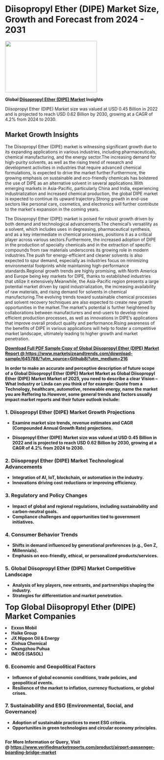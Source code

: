 <H1>Diisopropyl Ether (DIPE) Market Size, Growth and Forecast from 2024 - 2031</H1><img class="aligncenter size-medium wp-image-584254" src="https://thirdeyenews.in/wp-content/uploads/2024/09/Global-Market-Research-300x168.jpeg" alt="" width="300" height="168" /><p><strong>Global&nbsp;<a href="https://www.marketsizeandtrends.com/download-sample/645788/?utm_source=Github8j?utm_medium=216">Diisopropyl Ether (DIPE) Market</a> Insights</strong></p><p>Diisopropyl Ether (DIPE) Market size was valued at USD 0.45 Billion in 2022 and is projected to reach USD 0.62 Billion by 2030, growing at a CAGR of 4.2% from 2024 to 2030.</p><p><h2>Market Growth Insights</h2> <p>The Diisopropyl Ether (DIPE) market is witnessing significant growth due to its expanding applications in various industries, including pharmaceuticals, chemical manufacturing, and the energy sector.The increasing demand for high-purity solvents, as well as the rising trend of research and development activities in industries that require advanced chemical formulations, is expected to drive the market further.Furthermore, the growing emphasis on sustainable and eco-friendly chemicals has bolstered the use of DIPE as an alternative solvent in several applications.With emerging markets in Asia-Pacific, particularly China and India, experiencing industrialization and increased chemical production, the global DIPE market is expected to continue its upward trajectory.Strong growth in end-use sectors like personal care, cosmetics, and electronics will further contribute to the market's expansion in the coming years.</p> <p><strong><a href="#"></a></strong></p> <p>The Diisopropyl Ether (DIPE) market is poised for robust growth driven by both demand and technological advancements.The chemical’s versatility as a solvent, which includes uses in degreasing, pharmaceutical synthesis, and as a key intermediate in chemical processes, positions it as a critical player across various sectors.Furthermore, the increased adoption of DIPE in the production of specialty chemicals and in the extraction of specific compounds from raw materials underscores its growing role in modern industries.The push for energy-efficient and cleaner solvents is also expected to spur demand, especially as industries focus on minimizing environmental footprints while maintaining high-performance standards.Regional growth trends are highly promising, with North America and Europe being key markets for DIPE, thanks to established industries that utilize it extensively.Meanwhile, the Asia-Pacific region presents a large potential market driven by rapid industrialization, the increasing availability of raw materials, and rising demand for solvents in chemical manufacturing.The evolving trends toward sustainable chemical processes and solvent recovery techniques are also expected to create new growth opportunities in the market.The market's potential is further heightened by collaborations between manufacturers and end-users to develop more efficient production processes, as well as innovations in DIPE’s applications that improve overall product quality and performance.Rising awareness of the benefits of DIPE in various applications will help to foster a competitive market landscape, ultimately leading to higher growth and market penetration.<p><strong><a href="#"></p><p><span class=""><strong>Download Full PDF Sample Copy of Global Diisopropyl Ether (DIPE) Market Report</strong> @ <a href="https://www.marketsizeandtrends.com/download-sample/645788/?utm_source=Github8j?utm_medium=216" target="_blank">https://www.marketsizeandtrends.com/download-sample/645788/?utm_source=Github8j?utm_medium=216</a></span></p><p>In order to make an accurate and perceptive description of future scope of a Global&nbsp;Diisopropyl Ether (DIPE) Market Market as Global&nbsp;Diisopropyl Ether (DIPE) Market Market of 2025, you need to describe a clear Vision &ndash; What Industry or Linda can you think of for example: Quote from a Technology, healthcare, automotive, renewable energy, name the market you are Reffering to.However, some general trends and factors usually impact market reports and their future outlook include:</p><h3>1.&nbsp;<strong>Diisopropyl Ether (DIPE) Market Growth Projections</strong></h3><ul><li>Examine market size trends, revenue estimates and CAGR (Compounded Annual Growth Rate) projections.</li><li><p>Diisopropyl Ether (DIPE) Market size was valued at USD 0.45 Billion in 2022 and is projected to reach USD 0.62 Billion by 2030, growing at a CAGR of 4.2% from 2024 to 2030.</p></li></ul><h3>2.&nbsp;<strong>Diisopropyl Ether (DIPE) Market Technological Advancements</strong></h3><ul><li>Integration of AI, IoT, blockchain, or automation in the industry.</li><li>Innovations driving cost reductions or improving efficiency.</li></ul><h3>3.&nbsp;<strong>Regulatory and Policy Changes</strong></h3><ul><li>Impact of global and regional regulations, including sustainability and carbon-neutral goals.</li><li>Compliance challenges and opportunities tied to government initiatives.</li></ul><h3>4.&nbsp;<strong>Consumer Behavior Trends</strong></h3><ul><li>Shifts in demand influenced by generational preferences (e.g., Gen Z, Millennials).</li><li>Emphasis on eco-friendly, ethical, or personalized products/services.</li></ul><h3>5.&nbsp;<strong>Global Diisopropyl Ether (DIPE) Market Competitive Landscape</strong></h3><ul><li>Analysis of key players, new entrants, and partnerships shaping the industry.</li><li>Strategies for differentiation and market penetration.</li></ul><p data-pm-slice="1 1 []"><span style="color: inherit; font-family: inherit; font-size: 25px;">Top Global Diisopropyl Ether (DIPE) Market Companies</span></p><div class="" data-test-id=""><p><li>Exxon Mobil</li><li> Haike Group</li><li> JX Nippon Oil & Energy</li><li> Xinhua Chemical</li><li> Changzhou Puhua</li><li> INEOS (SASOL)</li></p></div><h3>6.&nbsp;<strong>Economic and Geopolitical Factors</strong></h3><ul><li>Influence of global economic conditions, trade policies, and geopolitical events.</li><li>Resilience of the market to inflation, currency fluctuations, or global crises.</li></ul><h3>7.&nbsp;<strong>Sustainability and ESG (Environmental, Social, and Governance)</strong></h3><ul><li>Adoption of sustainable practices to meet ESG criteria.</li><li>Opportunities in green technologies and circular economy principles.</li></ul><h2><strong style="font-size: 14px;">For More Information or Query, Visit @&nbsp;</strong><a style="background-color: #ffffff; font-size: 14px;" href="https://www.marketsizeandtrends.com/report/diisopropyl-ether-dipe-market/" target="_blank">https://www.verifiedmarketreports.com/product/airport-passenger-boarding-bridge-market</a></h2>